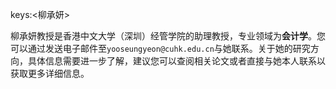 keys:<柳承妍>


柳承妍教授是香港中文大学（深圳）经管学院的助理教授，专业领域为**会计学**。您可以通过发送电子邮件至`yooseungyeon@cuhk.edu.cn`与她联系。关于她的研究方向，具体信息需要进一步了解，建议您可以查阅相关论文或者直接与她本人联系以获取更多详细信息。